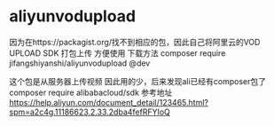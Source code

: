 # aliyunvodupload
因为在https://packagist.org/找不到相应的包，因此自己将阿里云的VOD UPLOAD SDK 打包上传 方便使用
下载方法 composer require jifangshiyanshi/aliyunvodupload @dev

这个包是从服务器上传视频 因此用的少，后来发现ali已经有composer包了
composer require alibabacloud/sdk
参考地址 https://help.aliyun.com/document_detail/123465.html?spm=a2c4g.11186623.2.33.2dba4fefRFYIoQ
